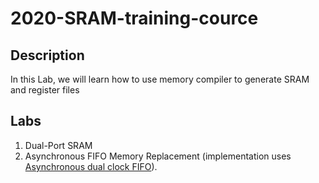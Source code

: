 # 2020-SRAM-training-cource
## Description
In this Lab, we will learn how to use memory compiler to generate SRAM and register files
## Labs
1. Dual-Port SRAM
2. Asynchronous FIFO Memory Replacement (implementation uses [Asynchronous dual clock FIFO](https://github.com/dpretet/async_fifo)). 

